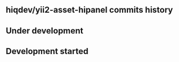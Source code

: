hiqdev/yii2-asset-hipanel commits history
-----------------------------------------

## Under development


## Development started

